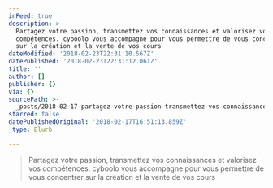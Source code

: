 ```yaml
---
inFeed: true
description: >-
  Partagez votre passion, transmettez vos connaissances et valorisez vos
  compétences. cyboolo vous accompagne pour vous permettre de vous concentrer
  sur la création et la vente de vos cours
dateModified: '2018-02-23T22:31:10.567Z'
datePublished: '2018-02-23T22:31:12.061Z'
title: ''
author: []
publisher: {}
via: {}
sourcePath: >-
  _posts/2018-02-17-partagez-votre-passion-transmettez-vos-connaissances-et-val.md
starred: false
datePublishedOriginal: '2018-02-17T16:51:13.859Z'
_type: Blurb

---
```

> Partagez votre passion, transmettez vos connaissances et valorisez vos compétences. cyboolo vous accompagne pour vous permettre de vous concentrer sur la création et la vente de vos cours